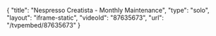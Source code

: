 {
    "title": "Nespresso Creatista - Monthly Maintenance",
    "type": "solo",
    "layout": "iframe-static",
    "videoId": "87635673",
    "url": "\/tvpembed\/87635673"
}